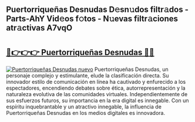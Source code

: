 ## Puertorriqueñas Desnudas D𝚎sn𝚞dos filtr𝚊dos - Parts-AhY Vid𝚎os f𝚘tos - N𝚞evas filtr𝚊ciones atr𝚊ctivas A7vqO

# <h2><a href="http://mb6ujb.tromn.icu/?c=Puertorrique%c3%b1as+Desnudas">🔗👉👉👉 Puertorriqueñas Desnudas 🔗🔗</a></h2>

[![Puertorriqueñas Desnudas nuevo](https://i.imgur.com/pEAQMta.gif)](http://mb6ujb.tromn.icu/?c=Puertorrique%c3%b1as+Desnudas)
Puertorriqueñas Desnudas, un personaje complejo y estimulante, elude la clasificación directa. Su innovador estilo de comunicación en línea ha cautivado y enfurecido a los espectadores, encendiendo debates sobre ética, autorrepresentación y la naturaleza evolutiva de las comunidades virtuales. Independientemente de sus esfuerzos futuros, su importancia en la era digital es innegable. Con un espíritu inquebrantable y un atractivo innegable, la influencia de Puertorriqueñas Desnudas en los medios digitales es innovadora.

